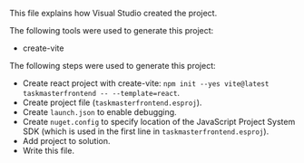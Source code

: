 This file explains how Visual Studio created the project.

The following tools were used to generate this project:
- create-vite

The following steps were used to generate this project:
- Create react project with create-vite: `npm init --yes vite@latest taskmasterfrontend -- --template=react`.
- Create project file (`taskmasterfrontend.esproj`).
- Create `launch.json` to enable debugging.
- Create `nuget.config` to specify location of the JavaScript Project System SDK (which is used in the first line in `taskmasterfrontend.esproj`).
- Add project to solution.
- Write this file.
